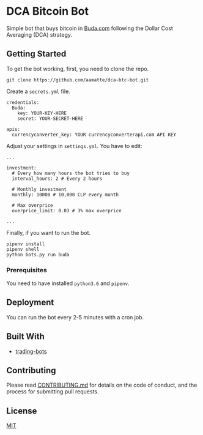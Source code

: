 # DCA Bitcoin Bot

Simple bot that buys bitcoin in [Buda.com](https://www.buda.com/chile) following the Dollar Cost Averaging (DCA) strategy.

## Getting Started

To get the bot working, first, you need to clone the repo.

```
git clone https://github.com/aamatte/dca-btc-bot.git
```

Create a `secrets.yml` file.

```
credentials:
  Buda:
    key: YOUR-KEY-HERE
    secret: YOUR-SECRET-HERE

apis:
  currencyconverter_key: YOUR currencyconverterapi.com API KEY
```

Adjust your settings in `settings.yml`. You have to edit:

```
...

investment:
  # Every how many hours the bot tries to buy
  interval_hours: 2 # Every 2 hours

  # Monthly investment
  monthly: 10000 # 10,000 CLP every month

  # Max overprice
  overprice_limit: 0.03 # 3% max overprice

...
```

Finally, if you want to run the bot.

```
pipenv install
pipenv shell
python bots.py run buda
```

### Prerequisites

You need to have installed `python3.6` and `pipenv`.

## Deployment

You can run the bot every 2-5 minutes with a cron job.

## Built With

* [trading-bots](https://github.com/budacom/trading-bots)

## Contributing

Please read [CONTRIBUTING.md](https://gist.github.com/PurpleBooth/b24679402957c63ec426) for details on the code of conduct, and the process for submitting pull requests.

## License

[MIT](https://opensource.org/licenses/MIT)
